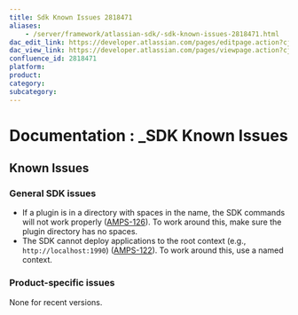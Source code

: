 ```yaml
---
title: Sdk Known Issues 2818471
aliases:
    - /server/framework/atlassian-sdk/-sdk-known-issues-2818471.html
dac_edit_link: https://developer.atlassian.com/pages/editpage.action?cjm=wozere&pageId=2818471
dac_view_link: https://developer.atlassian.com/pages/viewpage.action?cjm=wozere&pageId=2818471
confluence_id: 2818471
platform:
product:
category:
subcategory:
---
```

# Documentation : \_SDK Known Issues

## Known Issues

### General SDK issues

-   If a plugin is in a directory with spaces in the name, the SDK commands will not work properly (<a href="https://studio.atlassian.com/browse/AMPS-126" class="external-link">AMPS-126</a>). To work around this, make sure the plugin directory has no spaces.
-   The SDK cannot deploy applications to the root context (e.g., `http://localhost:1990`) (<a href="https://studio.atlassian.com/browse/AMPS-122" class="external-link">AMPS-122</a>). To work around this, use a named context.

### Product-specific issues

None for recent versions.





















































































































































































































































